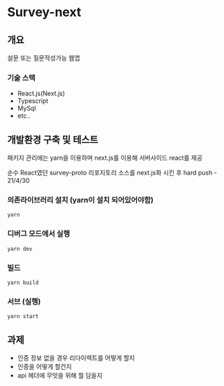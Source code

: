 # Survey-next

## 개요

설문 또는 질문작성가능 웹앱

### 기술 스택

- React.js(Next.js)
- Typescript
- MySql
- etc..

## 개발환경 구축 및 테스트

패키지 관리에는 yarn을 이용하며 next.js를 이용해 서버사이드 react를 제공

순수 React였던 survey-proto 리포지토리 소스를 next.js화 시킨 후 hard push - 21/4/30

### 의존라이브러리 설치 (yarn이 설치 되어있어야함)

`yarn`

### 디버그 모드에서 실행

`yarn dev`

### 빌드

`yarn build`

### 서브 (실행)

`yarn start`

## 과제

- 인증 정보 없을 경우 리다이렉트를 어떻게 할지
- 인증을 어떻게 할건지
- api 헤더에 무엇을 위해 뭘 담을지
